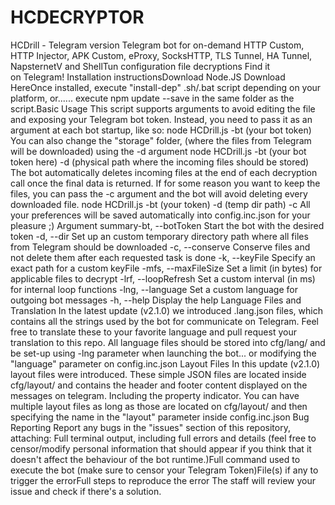 # HCDECRYPTOR
HCDrill - Telegram version  Telegram bot for on-demand HTTP Custom, HTTP Injector, APK Custom, eProxy, SocksHTTP, TLS Tunnel, HA Tunnel, NapsternetV and ShellTun configuration file decryptions  Find it on Telegram!  Installation instructionsDownload Node.JS Download HereOnce installed, execute "install-dep" .sh/.bat script depending on your platform, or...... execute npm update --save in the same folder as the script.Basic Usage  This script supports arguments to avoid editing the file and exposing your Telegram bot token. Instead, you need to pass it as an argument at each bot startup, like so:  node HCDrill.js -bt (your bot token)  You can also change the "storage" folder, (where the files from Telegram will be downloaded) using the -d argument  node HCDrill.js -bt (your bot token here) -d (physical path where the incoming files should be stored)  The bot automatically deletes incoming files at the end of each decryption call once the final data is returned.  If for some reason you want to keep the files, you can pass the -c argument and the bot will avoid deleting every downloaded file.  node HCDrill.js -bt (your token) -d (temp dir path) -c  All your preferences will be saved automatically into config.inc.json for your pleasure ;)  Argument summary-bt, --botToken Start the bot with the desired token -d, --dir Set up an custom temporary directory path where all files from Telegram should be downloaded -c, --conserve Conserve files and not delete them after each requested task is done -k, --keyFile Specify an exact path for a custom keyFile -mfs, --maxFileSize Set a limit (in bytes) for applicable files to decrypt -lrf, --loopRefresh Set a custom interval (in ms) for internal loop functions -lng, --language Set a custom language for outgoing bot messages -h, --help Display the help Language Files and Translation  In the latest update (v2.1.0) we introduced .lang.json files, which contains all the strings used by the bot for communicate on Telegram. Feel free to translate these to your favorite language and pull request your translation to this repo.  All language files should be stored into cfg/lang/ and be set-up using -lng parameter when launching the bot... or modifying the "language" parameter on config.inc.json  Layout Files  In this update (v2.1.0) layout files were introduced. These simple JSON files are located inside cfg/layout/ and contains the header and footer content displayed on the messages on telegram. Including the property indicator. You can have multiple layout files as long as those are located on cfg/layout/ and then specifying the name in the "layout" parameter inside config.inc.json  Bug Reporting  Report any bugs in the "issues" section of this repository, attaching:  Full terminal output, including full errors and details (feel free to censor/modify personal information that should appear if you think that it doesn't affect the behaviour of the bot runtime.)Full command used to execute the bot (make sure to censor your Telegram Token)File(s) if any to trigger the errorFull steps to reproduce the error  The staff will review your issue and check if there's a solution.
